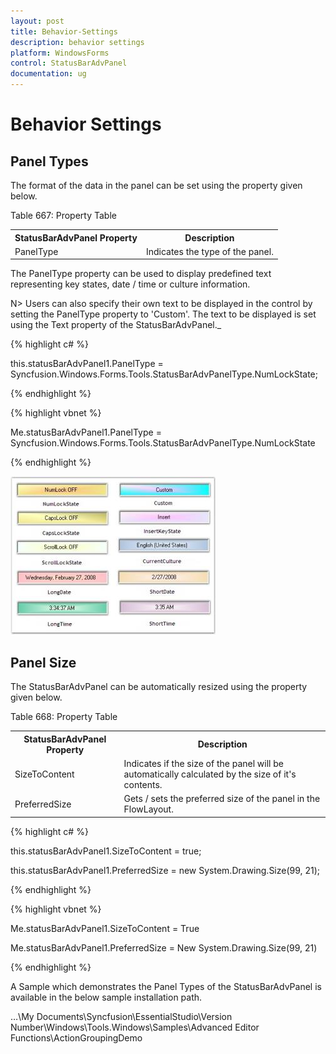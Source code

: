 ```yaml
---
layout: post
title: Behavior-Settings
description: behavior settings
platform: WindowsForms
control: StatusBarAdvPanel
documentation: ug
---
```


# Behavior Settings

## Panel Types

The format of the data in the panel can be set using the property given below.

Table 667: Property Table

<table>
<tr>
<th>
StatusBarAdvPanel Property</th><th>
Description</th></tr>
<tr>
<td>
PanelType</td><td>
Indicates the type of the panel.</td></tr>
</table>


The PanelType property can be used to display predefined text representing key states, date / time or culture information.

N> Users can also specify their own text to be displayed in the control by setting the PanelType property to 'Custom'. The text to be displayed is set using the Text property of the StatusBarAdvPanel._

{% highlight c# %}



this.statusBarAdvPanel1.PanelType = Syncfusion.Windows.Forms.Tools.StatusBarAdvPanelType.NumLockState;

{% endhighlight %}

{% highlight vbnet %}



Me.statusBarAdvPanel1.PanelType = Syncfusion.Windows.Forms.Tools.StatusBarAdvPanelType.NumLockState

{% endhighlight %}

![](Overview_images/Overview_img86.jpeg) 



## Panel Size

The StatusBarAdvPanel can be automatically resized using the property given below.

Table 668: Property Table

<table>
<tr>
<th>
StatusBarAdvPanel Property</th><th>
Description</th></tr>
<tr>
<td>
SizeToContent</td><td>
Indicates if the size of the panel will be automatically calculated by the size of it's contents.</td></tr>
<tr>
<td>
PreferredSize</td><td>
Gets / sets the preferred size of the panel in the FlowLayout.</td></tr>
</table>


{% highlight c# %}



this.statusBarAdvPanel1.SizeToContent = true;

this.statusBarAdvPanel1.PreferredSize = new System.Drawing.Size(99, 21);

{% endhighlight %}

{% highlight vbnet %}



Me.statusBarAdvPanel1.SizeToContent = True

Me.statusBarAdvPanel1.PreferredSize = New System.Drawing.Size(99, 21)

{% endhighlight %}

A Sample which demonstrates the Panel Types of the StatusBarAdvPanel is available in the below sample installation path.

…\My Documents\Syncfusion\EssentialStudio\Version Number\Windows\Tools.Windows\Samples\Advanced Editor Functions\ActionGroupingDemo

